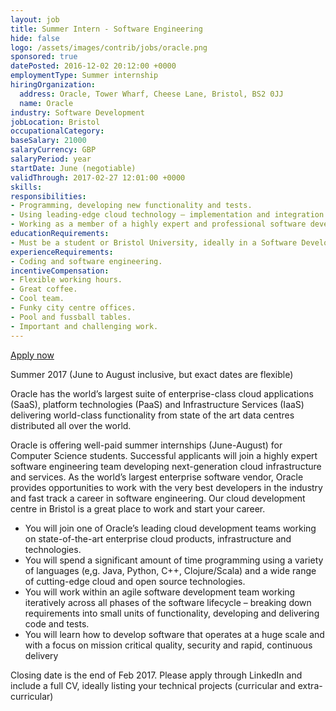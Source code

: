 ```yaml
---
layout: job
title: Summer Intern - Software Engineering
hide: false
logo: /assets/images/contrib/jobs/oracle.png
sponsored: true
datePosted: 2016-12-02 20:12:00 +0000
employmentType: Summer internship
hiringOrganization:
  address: Oracle, Tower Wharf, Cheese Lane, Bristol, BS2 0JJ
  name: Oracle
industry: Software Development
jobLocation: Bristol
occupationalCategory:
baseSalary: 21000
salaryCurrency: GBP
salaryPeriod: year
startDate: June (negotiable)
validThrough: 2017-02-27 12:01:00 +0000
skills:
responsibilities:
- Programming, developing new functionality and tests.
- Using leading-edge cloud technology – implementation and integration of new products
- Working as a member of a highly expert and professional software development team.
educationRequirements:
- Must be a student or Bristol University, ideally in a Software Development related degree.
experienceRequirements:
- Coding and software engineering.
incentiveCompensation:
- Flexible working hours.
- Great coffee.
- Cool team.
- Funky city centre offices.
- Pool and fussball tables.
- Important and challenging work.
---
```

[Apply now](https://www.linkedin.com/jobs/view/225517701 )

Summer 2017 (June to August inclusive, but exact dates are flexible)

Oracle has the world’s largest suite of enterprise-class cloud applications (SaaS), platform technologies (PaaS) and Infrastructure Services (IaaS) delivering world-class functionality from state of the art data centres distributed all over the world.

Oracle is offering well-paid summer internships (June-August) for Computer Science students. Successful applicants will join a highly expert software engineering team developing next-generation cloud infrastructure and services. As the world’s largest enterprise software vendor, Oracle provides opportunities to work with the very best developers in the industry and fast track a career in software engineering. Our cloud development centre in Bristol is a great place to work and start your career.

* You will join one of Oracle’s leading cloud development teams working on state-of-the-art enterprise cloud products, infrastructure and technologies.
* You will spend a significant amount of time programming using a variety of languages (e,g. Java, Python, C++, Clojure/Scala) and a wide range of cutting-edge cloud and open source technologies.
* You will work within an agile software development team working iteratively across all phases of the software lifecycle – breaking down requirements into small units of functionality, developing and delivering code and tests.
* You will learn how to develop software that operates at a huge scale and with a focus on mission critical quality, security and rapid, continuous delivery

Closing date is the end of Feb 2017. Please apply through LinkedIn and include a full CV, ideally listing your technical projects (curricular and extra-curricular)
